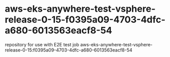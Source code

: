 # aws-eks-anywhere-test-vsphere-release-0-15-f0395a09-4703-4dfc-a680-6013563eacf8-54
repository for use with E2E test job aws-eks-anywhere-test-vsphere-release-0-15:f0395a09-4703-4dfc-a680-6013563eacf8-54
